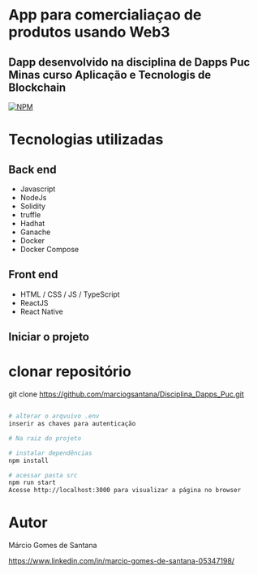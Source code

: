 # App para comercialiaçao de produtos usando Web3

## Dapp desenvolvido na disciplina de Dapps Puc Minas curso Aplicação e Tecnologis de Blockchain

[![NPM](https://img.shields.io/npm/l/react)](https://github.com/marciogsantana/Disciplina_Dapps_Puc/blob/main/LICENCE)

# Tecnologias utilizadas
## Back end
- Javascript
- NodeJs
- Solidity
- truffle
- Hadhat
- Ganache
- Docker
- Docker Compose
## Front end
- HTML / CSS / JS / TypeScript
- ReactJS
- React Native
## Iniciar o projeto

# clonar repositório
git clone https://github.com/marciogsantana/Disciplina_Dapps_Puc.git

```bash

# alterar o arqvuivo .env
inserir as chaves para autenticação

# Na raiz do projeto

# instalar dependências
npm install

# acessar pasta src
npm run start
Acesse http://localhost:3000 para visualizar a página no browser
```

# Autor

Márcio Gomes de Santana

https://www.linkedin.com/in/marcio-gomes-de-santana-05347198/

